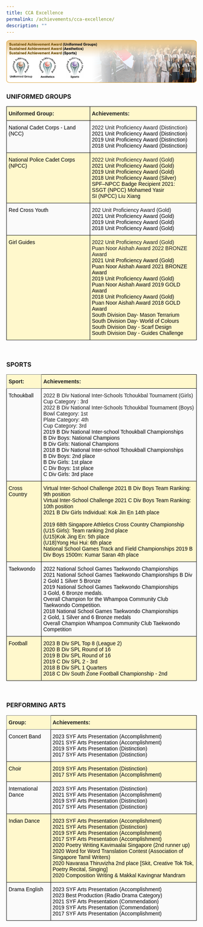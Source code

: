 ```yaml
---
title: CCA Excellence
permalink: /achievements/cca-excellence/
description: ""
---
```

![Sustained Achievement Awards](/images/Achievements/img_substain_achievement_v2.png)

### UNIFORMED GROUPS

<style type="text/css">
.tg  {border-collapse:collapse;border-spacing:0;}
.tg td{border-color:black;border-style:solid;border-width:1px;font-family:Arial, sans-serif;font-size:14px;
  overflow:hidden;padding:10px 5px;word-break:normal;}
.tg th{border-color:black;border-style:solid;border-width:1px;font-family:Arial, sans-serif;font-size:14px;
  font-weight:normal;overflow:hidden;padding:10px 5px;word-break:normal;}
.tg .tg-te7l{background-color:#FFF8CC;font-weight:bold;text-align:left;vertical-align:top}
.tg .tg-17nh{background-color:#FAFAFA;text-align:left;vertical-align:top}
.tg .tg-f45a{background-color:#FFF8CC;text-align:left;vertical-align:top}
</style>
<table class="tg">
<thead>
  <tr>
    <th class="tg-te7l">Uniformed Group:</th>
    <th class="tg-te7l">Achievements:</th>
  </tr>
</thead>
<tbody>
  <tr>
    <td class="tg-17nh"><span style="font-weight:400;color:#000">National Cadet Corps - Land (NCC)</span></td>
    <td class="tg-17nh">2022 Unit Proficiency Award (Distinction)<br><span style="font-weight:400;color:#000">2021 Unit Proficiency Award (Distinction)<br><span style="font-weight:400;color:#000">2019 Unit Proficiency Award (Distinction)</span><br><span style="font-weight:400;color:#000">2018 Unit Proficiency Award (Distinction)</span></span></td>
  </tr>
  <tr>
    <td class="tg-f45a"><span style="font-weight:400;color:#000">National Police Cadet Corps (NPCC)</span></td>
    <td class="tg-f45a">2022 Unit Proficiency Award (Gold)<br><span style="font-weight:400;color:#000">2021 Unit Proficiency Award (Gold)<br><span style="font-weight:400;color:#000">2019 Unit Proficiency Award (Gold)</span><br><span style="font-weight:400;color:#000">2018 Unit Proficiency Award (Silver)</span><br><span style="font-weight:400;color:#000">SPF–NPCC Badge Recipient 2021:</span><br><span style="font-weight:400;color:#000">SSGT (NPCC) Mohamed Yasir</span><br><span style="font-weight:400;color:#000">SI (NPCC) Liu Xiang</span></span></td>
  </tr>
  <tr>
    <td class="tg-17nh"><span style="font-weight:400;color:#000">Red Cross Youth</span></td>
    <td class="tg-17nh">202 Unit Proficiency Award (Gold)<br><span style="font-weight:400;color:#000">2021 Unit Proficiency Award (Gold)<br><span style="font-weight:400;color:#000">2019 Unit Proficiency Award (Gold)</span><br><span style="font-weight:400;color:#000">2018 Unit Proficiency Award (Gold)</span></span></td>
  </tr>
  <tr>
    <td class="tg-f45a"><span style="font-weight:400;color:#000">Girl Guides</span></td>
    <td class="tg-f45a">2022 Unit Proficiency Award (Gold)<br>Puan Noor Aishah Award 2022 BRONZE Award<br><span style="font-weight:400;color:#000">2021 Unit Proficiency Award (Gold)<br>Puan Noor Aishah Award 2021 BRONZE Award<br><span style="font-weight:400;color:#000">2019 Unit Proficiency Award (Gold)</span><br><span style="font-weight:400;color:#000">Puan Noor Aishah Award 2019 GOLD Award</span><br><span style="font-weight:400;color:#000">2018 Unit Proficiency Award (Gold)</span><br><span style="font-weight:400;color:#000">Puan Noor Aishah Award 2018 GOLD Award</span><br><span style="font-weight:400;color:#000">South Division Day- Mason Terrarium</span><br><span style="font-weight:400;color:#000">South Division Day- World of Colours</span><br><span style="font-weight:400;color:#000">South Division Day - Scarf Design</span><br><span style="font-weight:400;color:#000">South Division Day - Guides Challenge</span></span></td>
  </tr>
</tbody>
</table>

<br>

### SPORTS

<style type="text/css">
.tg  {border-collapse:collapse;border-spacing:0;}
.tg td{border-color:black;border-style:solid;border-width:1px;font-family:Arial, sans-serif;font-size:14px;
  overflow:hidden;padding:10px 5px;word-break:normal;}
.tg th{border-color:black;border-style:solid;border-width:1px;font-family:Arial, sans-serif;font-size:14px;
  font-weight:normal;overflow:hidden;padding:10px 5px;word-break:normal;}
.tg .tg-te7l{background-color:#FFF8CC;font-weight:bold;text-align:left;vertical-align:top}
.tg .tg-93yk{background-color:#FFF8CC;border-color:inherit;font-weight:bold;text-align:left;vertical-align:top}
.tg .tg-17nh{background-color:#FAFAFA;text-align:left;vertical-align:top}
.tg .tg-f45a{background-color:#FFF8CC;text-align:left;vertical-align:top}
</style>
<table class="tg">
<thead>
  <tr>
    <th class="tg-93yk">Sport:</th>
    <th class="tg-te7l">Achievements:</th>
  </tr>
</thead>
<tbody>
  <tr>
    <td class="tg-17nh"><span style="font-weight:400;color:#000">Tchoukball</span></td>
    <td class="tg-17nh">2022 B Div National Inter-Schools Tchoukbal Tournament (Girls)<br>
Cup Category : 3rd<br>
2022 B Div National Inter-Schools Tchoukbal Tournament (Boys)<br>
Bowl Category: 1st<br>
Plate Category: 4th<br>
Cup Category: 3rd<br><span style="font-weight:400;color:#000">2019 B Div National Inter-school Tchoukball Championships</span><br><span style="font-weight:400;color:#000">B Div Boys: National Champions</span><br><span style="font-weight:400;color:#000">B Div Girls: National Champions</span><br><span style="font-weight:400;color:#000">2018 B Div National Inter-school Tchoukball Championships</span><br><span style="font-weight:400;color:#000">B Div Boys: 2nd place</span><br><span style="font-weight:400;color:#000">B Div Girls: 1st place</span><br><span style="font-weight:400;color:#000">C Div Boys: 1st place</span><br><span style="font-weight:400;color:#000">C Div Girls: 3rd place</span></td>
  </tr>
  <tr>
    <td class="tg-f45a"><span style="font-weight:400;color:#000">Cross Country</span></td>
    <td class="tg-f45a"><span style="font-weight:400;color:#000">Virtual Inter-School Challenge 2021 B Div Boys Team Ranking: 9th position</span><br><span style="font-weight:400;color:#000">Virtual Inter-School Challenge 2021 C Div Boys Team Ranking: 10th position</span><br><span style="font-weight:400;color:#000">2021 B Div Girls Individual: Kok Jin En 14th place</span><br><br><span style="font-weight:400;color:#000">2019 68th Singapore Athletics Cross Country Championship (U15 Girls): Team ranking 2nd place</span><br><span style="font-weight:400;color:#000">(U15)Kok Jing En: 5th place</span><br><span style="font-weight:400;color:#000">(U18)Yong Hui Hui: 6th place</span><br><span style="font-weight:400;color:#000">National School Games Track and Field Championships 2019 B Div Boys 1500m: Kumar Saran 4th place</span></td>
  </tr>
  <tr>
    <td class="tg-17nh"><span style="font-weight:400;color:#000">Taekwondo</span></td>
    <td class="tg-17nh"><span style="font-weight:400;color:#000">2022 National School Games Taekwondo Championships</span><br><span style="font-weight:400;color:#000">2021 National School Games Taekwondo Championships B Div</span><br><span style="font-weight:400;color:#000">2 Gold 1 Silver 5 Bronze</span><br><span style="font-weight:400;color:#000">2019 National School Games Taekwondo Championships</span><br><span style="font-weight:400;color:#000">3 Gold, 6 Bronze medals.</span><br><span style="font-weight:400;color:#000">Overall Champion for the Whampoa Community Club Taekwondo Competition.</span><br><span style="font-weight:400;color:#000">2018 National School Games Taekwondo Championships</span><br><span style="font-weight:400;color:#000">2 Gold, 1 Silver and 6 Bronze medals</span><br><span style="font-weight:400;color:#000">Overall Champion Whampoa Community Club Taekwondo Competition</span></td>
  </tr>
  <tr>
    <td class="tg-f45a"><span style="font-weight:400;color:#000">Football</span></td>
    <td class="tg-f45a"><span style="font-weight:400;color:#000">2023 B Div SPL Top 8 (League 2)</span><br><span style="font-weight:400;color:#000">2020 B Div SPL Round of 16</span><br><span style="font-weight:400;color:#000">2019 B Div SPL Round of 16</span><br><span style="font-weight:400;color:#000">2019 C Div SPL 2 - 3rd</span><br><span style="font-weight:400;color:#000">2018 B Div SPL 1 Quarters</span><br><span style="font-weight:400;color:#000">2018 C Div South Zone Football Championship - 2nd</span></td>
  </tr>
</tbody>
</table>

<br>

### PERFORMING ARTS

<style type="text/css">
.tg  {border-collapse:collapse;border-spacing:0;}
.tg td{border-color:black;border-style:solid;border-width:1px;font-family:Arial, sans-serif;font-size:14px;
  overflow:hidden;padding:10px 5px;word-break:normal;}
.tg th{border-color:black;border-style:solid;border-width:1px;font-family:Arial, sans-serif;font-size:14px;
  font-weight:normal;overflow:hidden;padding:10px 5px;word-break:normal;}
.tg .tg-te7l{background-color:#FFF8CC;font-weight:bold;text-align:left;vertical-align:top}
.tg .tg-93yk{background-color:#FFF8CC;border-color:inherit;font-weight:bold;text-align:left;vertical-align:top}
.tg .tg-17nh{background-color:#FAFAFA;text-align:left;vertical-align:top}
.tg .tg-f45a{background-color:#FFF8CC;text-align:left;vertical-align:top}
</style>
<table class="tg">
<thead>
  <tr>
    <th class="tg-93yk">Group:</th>
    <th class="tg-te7l">Achievements:</th>
  </tr>
</thead>
<tbody>
  <tr>
    <td class="tg-17nh"><span style="font-weight:400;color:#000">Concert Band</span></td>
    <td class="tg-17nh"><span style="font-weight:400;color:#000">2023 SYF Arts Presentation (Accomplishment)</span><br><span style="font-weight:400;color:#000">2021 SYF Arts Presentation (Accomplishment)</span><br><span style="font-weight:400;color:#000">2019 SYF Arts Presentation (Distinction)</span><br><span style="font-weight:400;color:#000">2017 SYF Arts Presentation (Distinction)</span></td>
  </tr>
  <tr>
    <td class="tg-f45a"><span style="font-weight:400;color:#000">Choir</span></td>
    <td class="tg-f45a"><span style="font-weight:400;color:#000">2019 SYF Arts Presentation (Distinction)</span><br><span style="font-weight:400;color:#000">2017 SYF Arts Presentation (Accomplishment)</span></td>
  </tr>
  <tr>
    <td class="tg-17nh"><span style="font-weight:400;color:#000">International Dance</span></td>
    <td class="tg-17nh"><span style="font-weight:400;color:#000">2023 SYF Arts Presentation (Distinction)</span><br><span style="font-weight:400;color:#000">2021 SYF Arts Presentation (Accomplishment)</span><br><span style="font-weight:400;color:#000">2019 SYF Arts Presentation (Distinction)</span><br><span style="font-weight:400;color:#000">2017 SYF Arts Presentation (Distinction)</span></td>
  </tr>
  <tr>
    <td class="tg-f45a"><span style="font-weight:400;color:#000">Indian Dance</span></td>
    <td class="tg-f45a"><span style="font-weight:400;color:#000">2023 SYF Arts Presentation (Accomplishment)</span><br><span style="font-weight:400;color:#000">2021 SYF Arts Presentation (Distinction)</span><br><span style="font-weight:400;color:#000">2019 SYF Arts Presentation (Accomplishment)</span><br><span style="font-weight:400;color:#000">2017 SYF Arts Presentation (Accomplishment)</span><br><span style="font-weight:400;color:#000">2020 Poetry Writing Kavimaalai Singapore (2nd runner up)</span><br><span style="font-weight:400;color:#000">2020 Word for Word Translation Contest (Association of Singapore Tamil Writers)</span><br><span style="font-weight:400;color:#000">2020 Navarasa Thiruvizha 2nd place [Skit, Creative Tok Tok, Poetry Recital, Singing]</span><br><span style="font-weight:400;color:#000">2020 Composition Writing &amp; Makkal Kavingnar Mandram</span></td>
  </tr>
  <tr>
    <td class="tg-17nh"><span style="font-weight:400;color:#000">Drama English</span></td>
    <td class="tg-17nh"><span style="font-weight:400;color:#000">2023 SYF Arts Presentation (Accomplishment)</span><br><span style="font-weight:400;color:#000">2023 Best Production (Radio Drama Category)</span><br><span style="font-weight:400;color:#000">2021 SYF Arts Presentation (Commendation)</span><br><span style="font-weight:400;color:#000">2019 SYF Arts Presentation (Commendation)</span><br><span style="font-weight:400;color:#000">2017 SYF Arts Presentation (Accomplishment)</span></td>
  </tr>
</tbody>
</table>